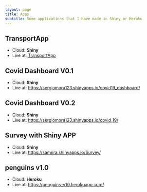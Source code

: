 ```yaml
---
layout: page
title: Apps
subtitle: Some applications that I have made in Shiny or Heroku
---
```


## TransportApp
- Cloud: **Shiny**
- Live at: [TransportApp](https://sergiomora123.shinyapps.io/TransportApp/)

## Covid Dashboard V0.1
- Cloud: **Shiny**
- Live at: https://sergiomora123.shinyapps.io/covid19_dashboard/

## Covid Dashboard V0.2
- Cloud: **Shiny**
- Live at: https://sergiomora123.shinyapps.io/covid_19/

## Survey with Shiny APP
- Cloud: **Shiny**
- Live at: https://samora.shinyapps.io/Survey/

## penguins v1.0
- Cloud: **Heroku**
- Live at: https://penguins-v10.herokuapp.com/
